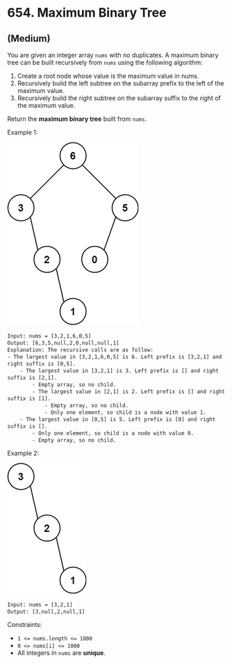 # 654. Maximum Binary Tree
## (Medium)

You are given an integer array `nums` with no duplicates. A maximum binary tree can be built recursively from `nums` using the following algorithm:

1) Create a root node whose value is the maximum value in nums.
2) Recursively build the left subtree on the subarray prefix to the left of the maximum value.
3) Recursively build the right subtree on the subarray suffix to the right of the maximum value.

Return the **maximum binary tree** built from `nums`.

 

Example 1:

![alt text](image.png)

```
Input: nums = [3,2,1,6,0,5]
Output: [6,3,5,null,2,0,null,null,1]
Explanation: The recursive calls are as follow:
- The largest value in [3,2,1,6,0,5] is 6. Left prefix is [3,2,1] and right suffix is [0,5].
    - The largest value in [3,2,1] is 3. Left prefix is [] and right suffix is [2,1].
        - Empty array, so no child.
        - The largest value in [2,1] is 2. Left prefix is [] and right suffix is [1].
            - Empty array, so no child.
            - Only one element, so child is a node with value 1.
    - The largest value in [0,5] is 5. Left prefix is [0] and right suffix is [].
        - Only one element, so child is a node with value 0.
        - Empty array, so no child.
```

Example 2:

![alt text](image-1.png)

```
Input: nums = [3,2,1]
Output: [3,null,2,null,1]
```

Constraints:

- `1 <= nums.length <= 1000`
- `0 <= nums[i] <= 1000`
- All integers in `nums` are **unique**.